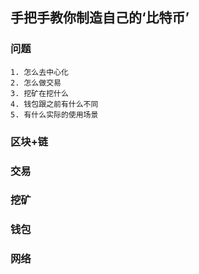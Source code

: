 ## 手把手教你制造自己的‘比特币’

### 问题
    1. 怎么去中心化
    2. 怎么做交易
    3. 挖矿在挖什么
    4. 钱包跟之前有什么不同
    5. 有什么实际的使用场景

### 区块+链
    
### 交易
### 挖矿
### 钱包
### 网络
